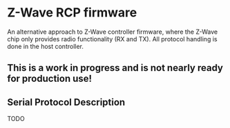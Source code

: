 # Z-Wave RCP firmware

An alternative approach to Z-Wave controller firmware, where the Z-Wave chip only provides radio functionality (RX and TX).
All protocol handling is done in the host controller.

## This is a work in progress and is not nearly ready for production use!

## Serial Protocol Description

TODO